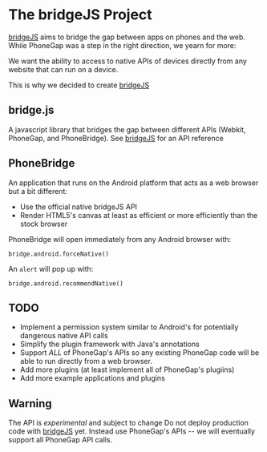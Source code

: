 # The bridgeJS Project #

[bridgeJS](http://www.bridgejs.com) aims to bridge the gap between apps on phones and the web. While PhoneGap was a step in the right direction, we yearn for more: 

We want the ability to access to native APIs of devices directly from any website that can run on a device.

This is why we decided to create [bridgeJS](http://www.bridgejs.com)



## bridge.js

A javascript library that bridges the gap between different APIs (Webkit, PhoneGap, and PhoneBridge).
See [bridgeJS](http://www.bridgejs.com) for an API reference

## PhoneBridge

An application that runs on the Android platform that acts as a web browser but a bit different:

* Use the official native bridgeJS API
* Render HTML5's canvas at least as efficient or more efficiently than the stock browser


PhoneBridge will open immediately from any Android browser with:

`bridge.android.forceNative()`

An `alert` will pop up with:

`bridge.android.recommendNative()`

## TODO

* Implement a permission system similar to Android's for potentially dangerous native API calls
* Simplify the plugin framework with Java's annotations
* Support *ALL* of PhoneGap's APIs so any existing PhoneGap code will be able to run directly from a web browser.
* Add more plugins (at least implement all of PhoneGap's plugiins)
* Add more example applications and plugins


## Warning 

The API is *experimental* and subject to change
Do not deploy production code with [bridgeJS](http://www.bridgejs.com) yet. 
Instead use PhoneGap's APIs -- we will eventually support all PhoneGap API calls.


